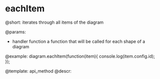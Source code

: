 eachItem
=============
@short:
	iterates through all items of the diagram

@params:
- handler		function			a function that will be called for each shape of a diagram


@example:
diagram.eachItem(function(item){
    console.log(item.config.id);
});

@template:	api_method
@descr:

